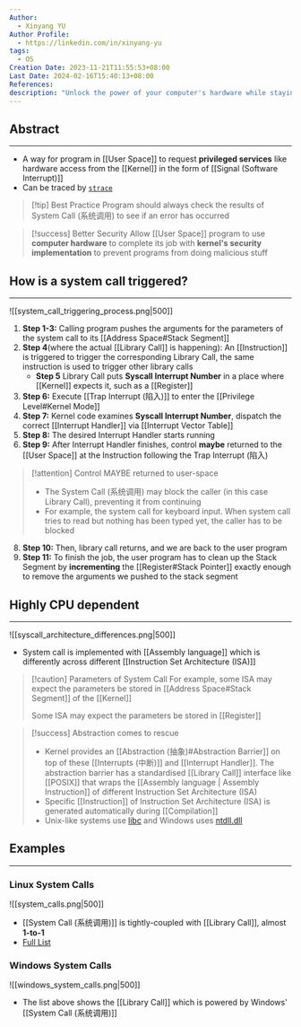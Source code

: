 ```yaml
---
Author:
  - Xinyang YU
Author Profile:
  - https://linkedin.com/in/xinyang-yu
tags:
  - OS
Creation Date: 2023-11-21T11:55:53+08:00
Last Date: 2024-02-16T15:40:13+08:00
References: 
description: "Unlock the power of your computer's hardware while staying secure! Dive into system calls: the essential bridges between programs and the operating system's kernel. Learn how they work, boost security, and vary across different CPU architectures. Explore examples from Linux and Windows to master this core computing concept."
---
```

## Abstract
---
- A way for program in [[User Space]] to request **privileged services** like hardware access from the [[Kernel]] in the form of [[Signal (Software Interrupt)]]
- Can be traced by [``strace``](https://stackoverflow.com/questions/65510246/can-a-system-call-happen-in-a-c-program)


>[!tip] Best Practice
>Program should always check the results of System Call (系统调用) to see if an error has occurred 


>[!success] Better Security
> Allow [[User Space]] program to use **computer hardware** to complete its job with **kernel's security implementation** to prevent programs from doing malicious stuff

## How is a system call triggered?
---
![[system_call_triggering_process.png|500]]
1. **Step 1-3:** Calling program pushes the arguments for the parameters of the system call to its [[Address Space#Stack Segment]] 
2. **Step 4**(where the actual [[Library Call]] is happening): An [[Instruction]] is triggered to trigger the corresponding Library Call, the same instruction is used to trigger other library calls 
	- **Step 5** Library Call puts **Syscall Interrupt Number** in a place where [[Kernel]] expects it, such as a [[Register]] 
3. **Step 6:** Execute [[Trap Interrupt (陷入)]] to enter the [[Privilege Level#Kernel Mode]]
4. **Step 7:** Kernel code examines **Syscall Interrupt Number**, dispatch the correct [[Interrupt Handler]] via [[Interrupt Vector Table]]
5. **Step 8:** The desired Interrupt Handler starts running
6. **Step 9:** After Interrupt Handler finishes, control **maybe** returned to the [[User Space]] at the Instruction following the Trap Interrupt (陷入) 
>[!attention] Control MAYBE returned to user-space
>- The System Call (系统调用) may block the caller (in this case Library Call), preventing it from continuing
>- For example, the system call for keyboard input. When system call tries to read but nothing has been typed yet, the caller has to be blocked
8. **Step 10:** Then, library call returns, and we are back to the user program 
9. **Step 11:** To finish the job, the user program has to clean up the Stack Segment by **incrementing** the [[Register#Stack Pointer]] exactly enough to remove the arguments we pushed to the stack segment



## Highly CPU dependent
---
![[syscall_architecture_differences.png|500]]
- System call is implemented with [[Assembly language]] which  is differently across different [[Instruction Set Architecture (ISA)]]

>[!caution] Parameters of System Call
> For example, some ISA may expect the parameters be stored in [[Address Space#Stack Segment]] of the [[Kernel]]
> 
> Some ISA may expect the parameters be stored in [[Register]]


>[!success] Abstraction comes to rescue
>- Kernel provides an [[Abstraction (抽象)#Abstraction Barrier]] on top of these [[Interrupts (中断)]] and [[Interrupt Handler]]. The abstraction barrier has a standardised [[Library Call]] interface like [[POSIX]] that wraps the [[Assembly language | Assembly Instruction]] of different Instruction Set Architecture (ISA) 
>- Specific [[Instruction]] of Instruction Set Architecture (ISA) is generated automatically during [[Compilation]]
>- Unix-like systems use [libc](https://www.gnu.org/software/libc/) and Windows uses [ntdll.dll](https://learn.microsoft.com/en-us/windows-hardware/drivers/kernel/libraries-and-headers)




## Examples
---
### Linux System Calls
![[system_calls.png|500]]
- [[System Call (系统调用)]] is tightly-coupled with [[Library Call]], almost **1-to-1**
- [Full List](https://man7.org/linux/man-pages/man2/syscalls.2.html)



### Windows System Calls
![[windows_system_calls.png|500]]
- The list above shows the [[Library Call]] which is powered by Windows' [[System Call (系统调用)]]
